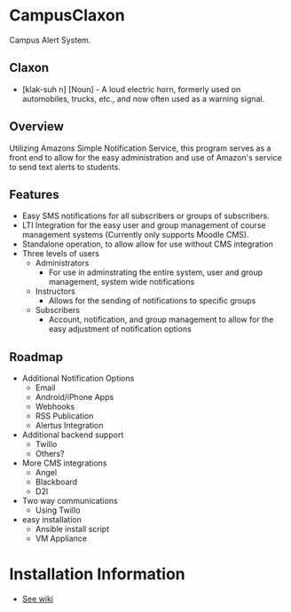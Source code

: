 # CampusClaxon
Campus Alert System.

## Claxon 
  - [klak-suh n] [Noun] - A loud electric horn, formerly used on automobiles, trucks, etc., and now often used as a warning signal.
  
## Overview
Utilizing Amazons Simple Notification Service, this program serves as a front end to allow for the easy administration and use of Amazon's service to send text alerts to students. 

## Features
- Easy SMS notifications for all subscribers or groups of subscribers.
- LTI Integration for the easy user and group management of course management systems (Currently only supports Moodle CMS).
- Standalone operation, to allow allow for use without CMS integration
- Three levels of users
  - Administrators
    - For use in adminstrating the entire system, user and group management, system wide notifications
  - Instructors
    - Allows for the sending of notifications to specific groups
  - Subscribers
    - Account, notification, and group management to allow for the easy adjustment of notification options
    
## Roadmap
- Additional Notification Options
  - Email
  - Android/iPhone Apps
  - Webhooks
  - RSS Publication
  - Alertus Integration
- Additional backend support
  - Twillo
  - Others?
- More CMS integrations
  - Angel
  - Blackboard
  - D2l
- Two way communications
  - Using Twillo
- easy installation
  - Ansible install script
  - VM Appliance

# Installation Information
- [See wiki](https://github.com/WesternOKState/CampusClaxon/wiki)
